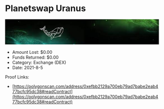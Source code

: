 # Planetswap Uranus
![Planetswap Uranus](/rektimages/Planetswap-Uranus.png)
- Amount Lost: $0.00
- Funds Returned: $0.00
- Category: Exchange (DEX)
- Date: 2021-8-5



Proof Links:
- [https://polygonscan.com/address/0xefbb2129a700eb79ad7babe2eab477bcfc95dc38#readContract](https://polygonscan.com/address/0xefbb2129a700eb79ad7babe2eab477bcfc95dc38#readContract)


